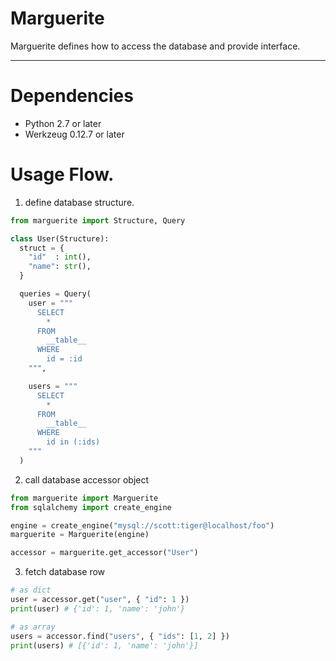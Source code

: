 # Marguerite

Marguerite defines how to access the database and provide interface.

---

# Dependencies
* Python 2.7 or later
* Werkzeug 0.12.7 or later

# Usage Flow.
1. define database structure.
```python
from marguerite import Structure, Query

class User(Structure):
  struct = {
    "id"  : int(),
    "name": str(),
  }

  queries = Query(
    user = """
      SELECT
        *
      FROM
        __table__
      WHERE
        id = :id
    """,

    users = """
      SELECT
        *
      FROM
        __table__
      WHERE
        id in (:ids)
    """
  )
```

2. call database accessor object
```python
from marguerite import Marguerite
from sqlalchemy import create_engine

engine = create_engine("mysql://scott:tiger@localhost/foo")
marguerite = Marguerite(engine)

accessor = marguerite.get_accessor("User")
```

3. fetch database row
```python
# as dict
user = accessor.get("user", { "id": 1 })
print(user) # {'id': 1, 'name': 'john'}

# as array
users = accessor.find("users", { "ids": [1, 2] })
print(users) # [{'id': 1, 'name': 'john'}]
```
